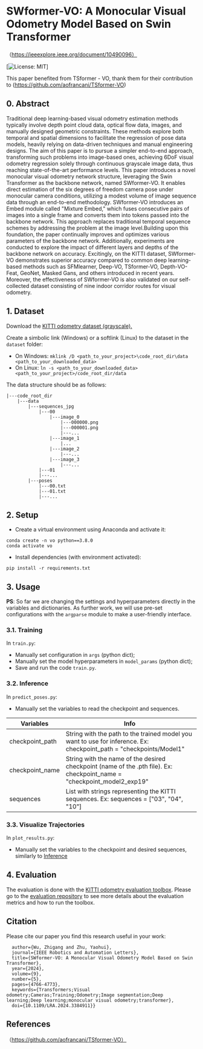 # SWformer-VO: A Monocular Visual Odometry Model Based on Swin Transformer 
（https://ieeexplore.ieee.org/document/10490096）

[![License: MIT](https://img.shields.io/badge/License-MIT-yellow.svg)]

This paper benefited from TSformer - VO, thank them for their contribution to (https://github.com/aofrancani/TSformer-VO)
## 0. Abstract
Traditional deep learning-based visual odometry estimation methods typically involve depth point cloud data, optical flow data, images, and manually designed geometric constraints.  These methods explore both temporal and spatial dimensions to facilitate the regression of pose data models, heavily relying on data-driven techniques and manual engineering designs. The aim of this paper is to pursue a simpler end-to-end approach, transforming such problems into image-based ones, achieving 6DoF visual odometry regression solely through continuous grayscale image data, thus reaching state-of-the-art performance levels. This paper introduces a novel monocular visual odometry network structure, leveraging the Swin Transformer as the backbone network, named SWformer-VO. It enables direct estimation of the six degrees of freedom camera pose under monocular camera conditions, utilizing a modest volume of image sequence data through an end-to-end methodology. SWformer-VO introduces an Embed module called "Mixture Embed," which fuses consecutive pairs of images into a single frame and converts them into tokens passed into the backbone network.  This approach replaces traditional temporal sequence schemes by addressing the problem at the image level.Building upon this foundation, the paper continually improves and optimizes various parameters of the backbone network. Additionally, experiments are conducted to explore the impact of different layers and depths of the backbone network on accuracy. Excitingly, on the KITTI dataset, SWformer-VO demonstrates superior accuracy compared to common deep learning-based methods such as SFMlearner, Deep-VO, TSformer-VO, Depth-VO-Feat, GeoNet, Masked Gans, and others introduced in recent years. Moreover, the effectiveness of SWformer-VO is also validated on our self-collected dataset consisting of nine indoor corridor routes for visual odometry.

## 1. Dataset
Download the [KITTI odometry dataset (grayscale).](https://www.cvlibs.net/datasets/kitti/eval_odometry.php)


Create a simbolic link (Windows) or a softlink (Linux) to the dataset in the `dataset` folder:

- On Windows:
```mklink /D <path_to_your_project>\code_root_dir\data <path_to_your_downloaded_data>```
- On Linux: 
```ln -s <path_to_your_downloaded_data> <path_to_your_project>/code_root_dir/data```

The data structure should be as follows:
```
|---code_root_dir
    |---data
        |---sequences_jpg
            |---00
                |---image_0
                    |---000000.png
                    |---000001.png
                    |---...
                |---image_1
                    |...
                |---image_2
                    |---...
                |---image_3
                    |---...
            |---01
            |---...
		|---poses
			|---00.txt
			|---01.txt
			|---...
```


## 2. Setup
- Create a virtual environment using Anaconda and activate it:
```
conda create -n vo python==3.8.0
conda activate vo
```
- Install dependencies (with environment activated):
```
pip install -r requirements.txt
```

## 3. Usage

**PS**: So far we are changing the settings and hyperparameters directly in the variables and dictionaries. As further work, we will use pre-set configurations with the `argparse` module to make a user-friendly interface.

### 3.1. Training

In `train.py`:
- Manually set configuration in `args` (python dict);
- Manually set the model hyperparameters in `model_params` (python dict);
- Save and run the code `train.py`.

### 3.2. Inference

In `predict_poses.py`:
- Manually set the variables to read the checkpoint and sequences.

| **Variables**   | **Info**                                                                                                             |
|-----------------|----------------------------------------------------------------------------------------------------------------------|
| checkpoint_path | String with the path to the trained model you want to use for inference.  Ex: checkpoint_path = "checkpoints/Model1" |
| checkpoint_name | String with the name of the desired checkpoint (name of the .pth file).  Ex: checkpoint_name = "checkpoint_model2_exp19" |
| sequences       | List with strings representing the KITTI sequences.  Ex: sequences = ["03", "04", "10"]                              |

### 3.3. Visualize Trajectories
In `plot_results.py`:
- Manually set the variables to the checkpoint and desired sequences, similarly to [Inference](#42-inference)


## 4. Evaluation
The evaluation is done with the [KITTI odometry evaluation toolbox](https://github.com/Huangying-Zhan/kitti-odom-eval). Please go to the [evaluation repository](https://github.com/Huangying-Zhan/kitti-odom-eval) to see more details about the evaluation metrics and how to run the toolbox.


## Citation
Please cite our paper you find this research useful in your work:

```@ARTICLE{10490096,
  author={Wu, Zhigang and Zhu, Yaohui},
  journal={IEEE Robotics and Automation Letters}, 
  title={SWformer-VO: A Monocular Visual Odometry Model Based on Swin Transformer}, 
  year={2024},
  volume={9},
  number={5},
  pages={4766-4773},
  keywords={Transformers;Visual odometry;Cameras;Training;Odometry;Image segmentation;Deep learning;Deep learning;monocular visual odometry;transformer},
  doi={10.1109/LRA.2024.3384911}}

```

## References

（https://github.com/aofrancani/TSformer-VO）

